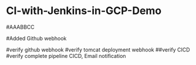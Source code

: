 # CI-with-Jenkins-in-GCP-Demo
#AAABBCC

#Added Github webhook

#verify github webhook
#verify tomcat deployment webhook
##verify CICD
#verify complete pipeline CICD, Email notification
